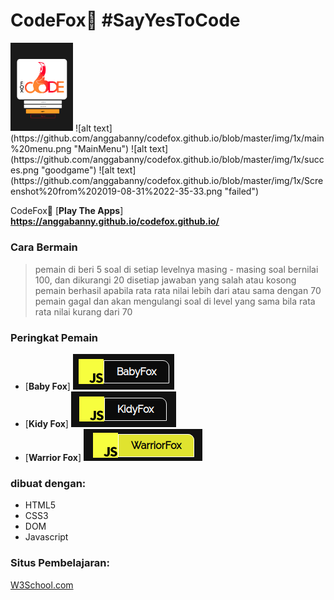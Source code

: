 # CodeFox🦊 #SayYesToCode

<img src="https://github.com/anggabanny/codefox.github.io/blob/master/img/1x/home.png" width="100">
![alt text](https://github.com/anggabanny/codefox.github.io/blob/master/img/1x/main%20menu.png "MainMenu")
![alt text](https://github.com/anggabanny/codefox.github.io/blob/master/img/1x/succes.png "goodgame")
![alt text](https://github.com/anggabanny/codefox.github.io/blob/master/img/1x/Screenshot%20from%202019-08-31%2022-35-33.png "failed")


CodeFox🦊 [**Play The Apps**] **https://anggabanny.github.io/codefox.github.io/**
### Cara Bermain
> pemain di beri 5 soal di setiap levelnya
> masing - masing soal bernilai 100, dan dikurangi 20 disetiap jawaban yang salah atau kosong
> pemain berhasil apabila rata rata nilai lebih dari atau sama dengan 70
> pemain gagal dan akan mengulangi soal di level yang sama bila rata rata nilai kurang dari 70


### Peringkat Pemain
- [**Baby Fox**] ![alt text](https://github.com/anggabanny/codefox.github.io/blob/master/img/1x/level1.png "BabyFox")
- [**Kidy Fox**] ![alt text](https://github.com/anggabanny/codefox.github.io/blob/master/img/1x/level2.png "KidyFox")
- [**Warrior Fox**] ![alt text](https://github.com/anggabanny/codefox.github.io/blob/master/img/1x/level3.png "WarriorFox")

### dibuat dengan:
- HTML5
- CSS3
- DOM
- Javascript

### Situs Pembelajaran:
<a href='https://www.w3schools.com/js/default.asp' target="_blank">W3School.com</a>

